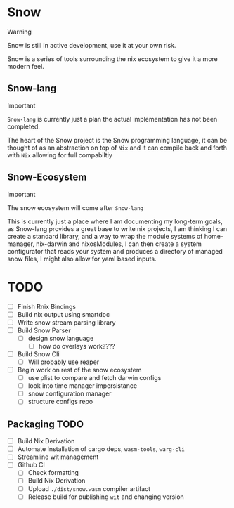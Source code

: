 # Snow

> [!WARNING] 
> Snow is still in active development, use it at your own risk.

Snow is a series of tools surrounding the nix ecosystem to give it a more modern feel.

## Snow-lang

> [!IMPORTANT]  
> `Snow-lang` is currently just a plan the actual implementation has not been completed.

The heart of the Snow project is the Snow programming language, it can be thought of as an abstraction on top of `Nix` and it can compile back and forth with `Nix` allowing for full compabiltiy

## Snow-Ecosystem

> [!IMPORTANT]  
> The snow ecosystem will come after `Snow-lang`

This is currently just a place where I am documenting my long-term goals, as Snow-lang provides a great base to write nix projects, I am thinking I can create a standard library, and a way to wrap the module systems of home-manager, nix-darwin and nixosModules, I can then create a system configurator that reads your system and produces a directory of managed snow files, I might also allow for yaml based inputs.



# TODO
+ [ ] Finish Rnix Bindings
+ [ ] Build nix output using smartdoc
+ [ ] Write snow stream parsing library
+ [ ] Build Snow Parser
  + [ ] design snow language
    + [ ] how do overlays work????
+ [ ] Build Snow Cli
  + [ ] Will probably use reaper
+ [ ] Begin work on rest of the snow ecosystem
  + [ ] use plist to compare and fetch darwin configs
  + [ ] look into time manager impersistance
  + [ ] snow configuration manager
  + [ ] structure configs repo

## Packaging TODO
+ [ ] Build Nix Derivation
+ [ ] Automate Installation of cargo deps, `wasm-tools`, `warg-cli`
+ [ ] Streamline wit management
+ [ ] Github CI
  + [ ] Check formatting
  + [ ] Build Nix Derivation
  + [ ] Upload `./dist/snow.wasm` compiler artifact
  + [ ] Release build for publishing `wit` and changing version